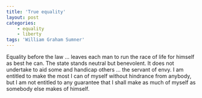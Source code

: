 ```yaml
---
title: 'True equality'
layout: post
categories:
    - equality
    - liberty
tags: 'William Graham Sumner'
---
```


Equality before the law … leaves each man to run the race of life for himself as best he can. The state stands neutral but benevolent. It does not undertake to aid some and handicap others … the servant of envy. I am entitled to make the most I can of myself without hindrance from anybody, but I am not entitled to any guarantee that I shall make as much of myself as somebody else makes of himself.
